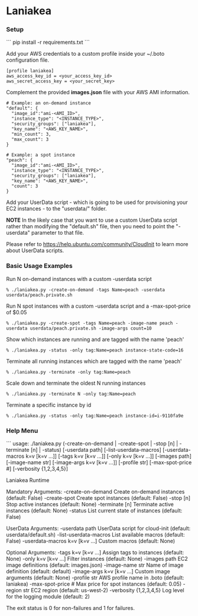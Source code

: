 Laniakea
========

<h3>Setup</h3>
```
pip install -r requirements.txt
```

Add your AWS credentials to a custom profile inside your ~/.boto configuration file.
```
[profile laniakea]
aws_access_key_id = <your_access_key_id>
aws_secret_access_key = <your_secret_key>
```

Complement the provided **images.json** file with your AWS AMI information.
```
# Example: an on-demand instance
"default": {
  "image_id":"ami-<AMI_ID>",
  "instance_type": "<INSTANCE_TYPE>",
  "security_groups": ["laniakea"],
  "key_name": "<AWS_KEY_NAME>",
  "min_count": 3,
  "max_count": 3
}

# Example: a spot instance
"peach": {
  "image_id":"ami-<AMI_ID>",
  "instance_type": "<INSTANCE_TYPE>",
  "security_groups": ["laniakea"],
  "key_name": "<AWS_KEY_NAME>",
  "count": 3
}
```

Add your UserData script - which is going to be used for provisioning your EC2 instances - to the "userdata/" folder.

**NOTE**
In the likely case that you want to use a custom UserData script rather than modifying the "default.sh" file, then you need to point the "-userdata" parameter to that file.

Please refer to https://help.ubuntu.com/community/CloudInit to learn more about UserData scripts.


<h3>Basic Usage Examples</h3>

Run N on-demand instances with a custom -userdata script
```
% ./laniakea.py -create-on-demand -tags Name=peach -userdata userdata/peach.private.sh
```

Run N spot instances with a custom -userdata script and a -max-spot-price of $0.05
```
% ./laniakea.py -create-spot -tags Name=peach -image-name peach -userdata userdata/peach.private.sh -image-args count=10
```

Show which instances are running and are tagged with the name 'peach'
```
% ./laniakea.py -status -only tag:Name=peach instance-state-code=16
```

Terminate all running instances which are tagged with the name 'peach'
```
% ./laniakea.py -terminate -only tag:Name=peach
```

Scale down and terminate the oldest N running instances
```
% ./laniakea.py -terminate N -only tag:Name=peach
```

Terminate a specific instance by id
```
% ./laniakea.py -status -only tag:Name=peach instance-id=i-9110fa9e
```


<h3>Help Menu</h3>
```
usage: ./laniakea.py
     (-create-on-demand | -create-spot | -stop [n] | -terminate [n] | -status)
     [-userdata path] [-list-userdata-macros]
     [-userdata-macros k=v [k=v ...]] [-tags k=v [k=v ...]]
     [-only k=v [k=v ...]] [-images path] [-image-name str]
     [-image-args k=v [k=v ...]] [-profile str]
     [-max-spot-price #] [-verbosity {1,2,3,4,5}]

Laniakea Runtime

Mandatory Arguments:
  -create-on-demand     Create on-demand instances (default: False)
  -create-spot          Create spot instances (default: False)
  -stop [n]             Stop active instances (default: None)
  -terminate [n]        Terminate active instances (default: None)
  -status               List current state of instances (default: False)

UserData Arguments:
  -userdata path        UserData script for cloud-init (default:
                        userdata/default.sh)
  -list-userdata-macros
                        List available macros (default: False)
  -userdata-macros k=v [k=v ...]
                        Custom macros (default: None)

Optional Arguments:
  -tags k=v [k=v ...]   Assign tags to instances (default: None)
  -only k=v [k=v ...]   Filter instances (default: None)
  -images path          EC2 image definitions (default: images.json)
  -image-name str       Name of image definition (default: default)
  -image-args k=v [k=v ...]
                        Custom image arguments (default: None)
  -profile str          AWS profile name in .boto (default: laniakea)
  -max-spot-price #     Max price for spot instances (default: 0.05)
  -region str           EC2 region (default: us-west-2)
  -verbosity {1,2,3,4,5}
                        Log level for the logging module (default: 2)

The exit status is 0 for non-failures and 1 for failures.
```
